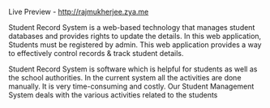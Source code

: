 Live Preview - http://rajmukherjee.zya.me

Student Record System is a web-based technology that manages student databases and provides rights to update the details. In this web application, Students must be registered by admin. This web application provides a way to effectively control records & track student details.

Student  Record  System is  software which  is  helpful for  students as  well  as the school  authorities.  In  the  current  system  all  the  activities  are  done  manually.  It is  very time-consuming and costly. Our Student Management System deals with the various activities related to the students
